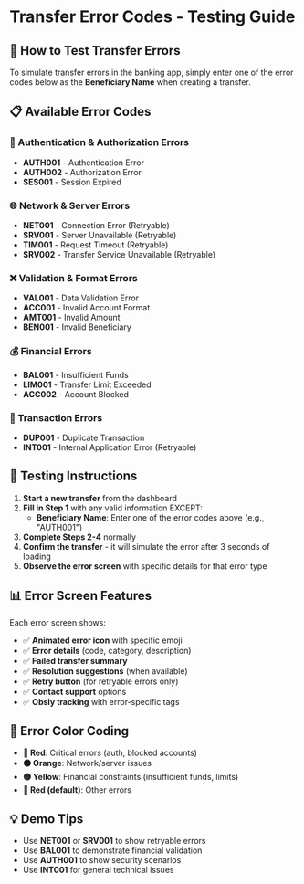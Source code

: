 # Transfer Error Codes - Testing Guide

## 🧪 How to Test Transfer Errors

To simulate transfer errors in the banking app, simply enter one of the error codes below as the **Beneficiary Name** when creating a transfer.

## 📋 Available Error Codes

### 🔐 Authentication & Authorization Errors
- **AUTH001** - Authentication Error
- **AUTH002** - Authorization Error  
- **SES001** - Session Expired

### 🌐 Network & Server Errors
- **NET001** - Connection Error (Retryable)
- **SRV001** - Server Unavailable (Retryable)
- **TIM001** - Request Timeout (Retryable)
- **SRV002** - Transfer Service Unavailable (Retryable)

### ❌ Validation & Format Errors
- **VAL001** - Data Validation Error
- **ACC001** - Invalid Account Format
- **AMT001** - Invalid Amount
- **BEN001** - Invalid Beneficiary

### 💰 Financial Errors
- **BAL001** - Insufficient Funds
- **LIM001** - Transfer Limit Exceeded
- **ACC002** - Account Blocked

### 🔄 Transaction Errors
- **DUP001** - Duplicate Transaction
- **INT001** - Internal Application Error (Retryable)

## 🎯 Testing Instructions

1. **Start a new transfer** from the dashboard
2. **Fill in Step 1** with any valid information EXCEPT:
   - **Beneficiary Name**: Enter one of the error codes above (e.g., "AUTH001")
3. **Complete Steps 2-4** normally
4. **Confirm the transfer** - it will simulate the error after 3 seconds of loading
5. **Observe the error screen** with specific details for that error type

## 📊 Error Screen Features

Each error screen shows:
- ✅ **Animated error icon** with specific emoji
- ✅ **Error details** (code, category, description)
- ✅ **Failed transfer summary**
- ✅ **Resolution suggestions** (when available)
- ✅ **Retry button** (for retryable errors only)
- ✅ **Contact support** options
- ✅ **Obsly tracking** with error-specific tags

## 🎨 Error Color Coding

- **🔴 Red**: Critical errors (auth, blocked accounts)
- **🟠 Orange**: Network/server issues
- **🟡 Yellow**: Financial constraints (insufficient funds, limits)
- **🔴 Red (default)**: Other errors

## 💡 Demo Tips

- Use **NET001** or **SRV001** to show retryable errors
- Use **BAL001** to demonstrate financial validation
- Use **AUTH001** to show security scenarios
- Use **INT001** for general technical issues

